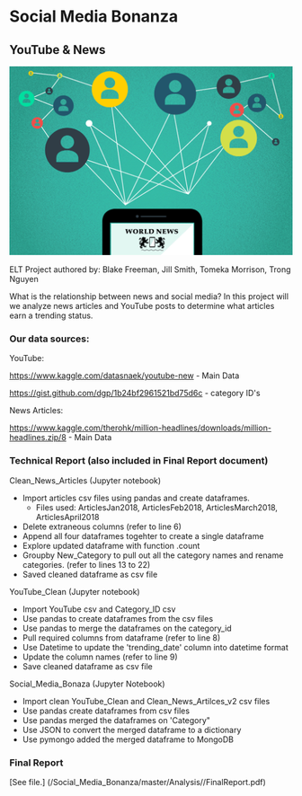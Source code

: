 # Social Media Bonanza
## YouTube & News

![](images/SocialMedia.gif)

ELT Project authored by: Blake Freeman, Jill Smith, Tomeka Morrison, Trong Nguyen

What is the relationship between news and social media?  In this project will we analyze news articles and YouTube posts to determine what articles earn a trending status. 

### Our data sources:
YouTube:

https://www.kaggle.com/datasnaek/youtube-new - Main Data

https://gist.github.com/dgp/1b24bf2961521bd75d6c - category ID's


News Articles:

https://www.kaggle.com/therohk/million-headlines/downloads/million-headlines.zip/8 - Main Data


### Technical Report (also included in Final Report document)
Clean_News_Articles (Jupyter notebook)
* Import articles csv files using pandas and create dataframes. 
    * Files used: ArticlesJan2018, ArticlesFeb2018, ArticlesMarch2018, ArticlesApril2018
* Delete extraneous columns (refer to line 6)
* Append all four dataframes togehter to create a single dataframe
* Explore updated dataframe with function .count 
* Groupby New_Category to pull out all the category names and rename categories. (refer to lines 13 to 22)
* Saved cleaned dataframe as csv file

YouTube_Clean (Jupyter notebook)
* Import YouTube csv and Category_ID csv
* Use pandas to create dataframes from the csv files 
* Use pandas to merge the dataframes on the category_id
* Pull required columns from dataframe (refer to line 8)
* Use Datetime to update the 'trending_date' column into datetime format 
* Update the column names (refer to line 9)
* Save cleaned dataframe as csv file

Social_Media_Bonaza (Jupyter Notebook)
* Import clean YouTube_Clean and Clean_News_Artilces_v2 csv files 
* Use pandas create dataframes from csv files 
* Use pandas merged the dataframes on 'Category"
* Use JSON to convert the merged dataframe to a dictionary 
* Use pymongo added the merged dataframe to MongoDB

### Final Report 
[See file.] (/Social_Media_Bonanza/master/Analysis//FinalReport.pdf)




